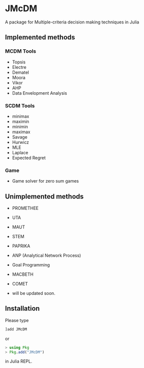 # JMcDM
A package for Multiple-criteria decision making techniques in Julia


## Implemented methods

### MCDM Tools

- Topsis
- Electre
- Dematel
- Moora
- Vikor
- AHP
- Data Envelopment Analysis


### SCDM Tools

- minimax
- maximin
- minimin
- maximax
- Savage
- Hurwicz
- MLE
- Laplace
- Expected Regret

### Game

- Game solver for zero sum games


## Unimplemented methods
- PROMETHEE
- UTA
- MAUT
- STEM
- PAPRIKA
- ANP (Analytical Network Process)
- Goal Programming
- MACBETH
- COMET

- will be updated soon. 


## Installation

Please type 

```julia
]add JMcDM
```

or

```julia
> using Pkg
> Pkg.add("JMcDM")
```

in Julia REPL.


